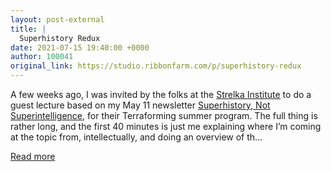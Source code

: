 ```yaml
---
layout: post-external
title: |
  Superhistory Redux
date: 2021-07-15 19:40:00 +0000
author: 100041
original_link: https://studio.ribbonfarm.com/p/superhistory-redux
---
```


A few weeks ago, I was invited by the folks at the [Strelka Institute](https://studio.ribbonfarm.com/subscribe?utm_medium=rss&utm_content=38817715) to do a guest lecture based on my May 11 newsletter [Superhistory, Not Superintelligence](https://studio.ribbonfarm.com/subscribe?utm_medium=rss&utm_content=38817715), for their Terraforming summer program. The full thing is rather long, and the first 40 minutes is just me explaining where I’m coming at the topic from, intellectually, and doing an overview of th…

[Read more](https://studio.ribbonfarm.com/p/superhistory-redux)
